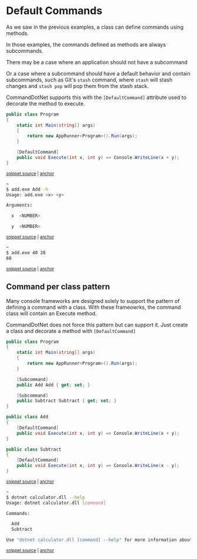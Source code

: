 # Default Commands

As we saw in the previous examples, a class can define commands using methods. 

In those examples, the commands defined as methods are always subcommands.

There may be a case where an application should not have a subcommand 

Or a case where a subcommand should have a default behavior and contain subcommands, such as Git's `stash` command, where `stash` will stash changes and `stash pop` will pop them from the stash stack.

CommandDotNet supports this with the `[DefaultCommand]` attribute used to decorate the method to execute.

<!-- snippet: getting-started-140-default-commands -->
<a id='snippet-getting-started-140-default-commands'></a>
```c#
public class Program
{
    static int Main(string[] args)
    {
        return new AppRunner<Program>().Run(args);
    }

    [DefaultCommand]
    public void Execute(int x, int y) => Console.WriteLine(x + y);
}
```
<sup><a href='https://github.com/bilal-fazlani/commanddotnet/blob/master/CommandDotNet.DocExamples/GettingStarted/Getting_Started_140_Default_Commands.cs#L12-L23' title='Snippet source file'>snippet source</a> | <a href='#snippet-getting-started-140-default-commands' title='Start of snippet'>anchor</a></sup>
<!-- endSnippet -->

<!-- snippet: getting-started-140-default-commands-help -->
<a id='snippet-getting-started-140-default-commands-help'></a>
```bash
~
$ add.exe Add -h
Usage: add.exe <x> <y>

Arguments:

  x  <NUMBER>

  y  <NUMBER>
```
<sup><a href='https://github.com/bilal-fazlani/commanddotnet/blob/master/CommandDotNet.DocExamples/BashSnippets/getting-started-140-default-commands-help.bash#L1-L11' title='Snippet source file'>snippet source</a> | <a href='#snippet-getting-started-140-default-commands-help' title='Start of snippet'>anchor</a></sup>
<!-- endSnippet -->

<!-- snippet: getting-started-140-default-commands-add -->
<a id='snippet-getting-started-140-default-commands-add'></a>
```bash
~
$ add.exe 40 20
60
```
<sup><a href='https://github.com/bilal-fazlani/commanddotnet/blob/master/CommandDotNet.DocExamples/BashSnippets/getting-started-140-default-commands-add.bash#L1-L5' title='Snippet source file'>snippet source</a> | <a href='#snippet-getting-started-140-default-commands-add' title='Start of snippet'>anchor</a></sup>
<!-- endSnippet -->

## Command per class pattern

Many console frameworks are designed solely to support the pattern of defining a command with a class.
With these frameowrks, the command class will contain an Execute method.

CommandDotNet does not force this pattern but can support it. Just create a class and decorate a method with `[DefaultCommand]`


<!-- snippet: getting-started-140-default-commands-command-per-class -->
<a id='snippet-getting-started-140-default-commands-command-per-class'></a>
```c#
public class Program
{
    static int Main(string[] args)
    {
        return new AppRunner<Program>().Run(args);
    }

    [Subcommand]
    public Add Add { get; set; }

    [Subcommand]
    public Subtract Subtract { get; set; }
}

public class Add
{
    [DefaultCommand]
    public void Execute(int x, int y) => Console.WriteLine(x + y);
}

public class Subtract
{
    [DefaultCommand]
    public void Execute(int x, int y) => Console.WriteLine(x - y);
}
```
<sup><a href='https://github.com/bilal-fazlani/commanddotnet/blob/master/CommandDotNet.DocExamples/GettingStarted/Getting_Started_140_Default_Commands.cs#L27-L53' title='Snippet source file'>snippet source</a> | <a href='#snippet-getting-started-140-default-commands-command-per-class' title='Start of snippet'>anchor</a></sup>
<!-- endSnippet -->

<!-- snippet: getting-started-140-default-commands-help-command-per-class -->
<a id='snippet-getting-started-140-default-commands-help-command-per-class'></a>
```bash
~
$ dotnet calculator.dll --help
Usage: dotnet calculator.dll [command]

Commands:

  Add
  Subtract

Use "dotnet calculator.dll [command] --help" for more information about a command.
```
<sup><a href='https://github.com/bilal-fazlani/commanddotnet/blob/master/CommandDotNet.DocExamples/BashSnippets/getting-started-140-default-commands-help-command-per-class.bash#L1-L12' title='Snippet source file'>snippet source</a> | <a href='#snippet-getting-started-140-default-commands-help-command-per-class' title='Start of snippet'>anchor</a></sup>
<!-- endSnippet -->
